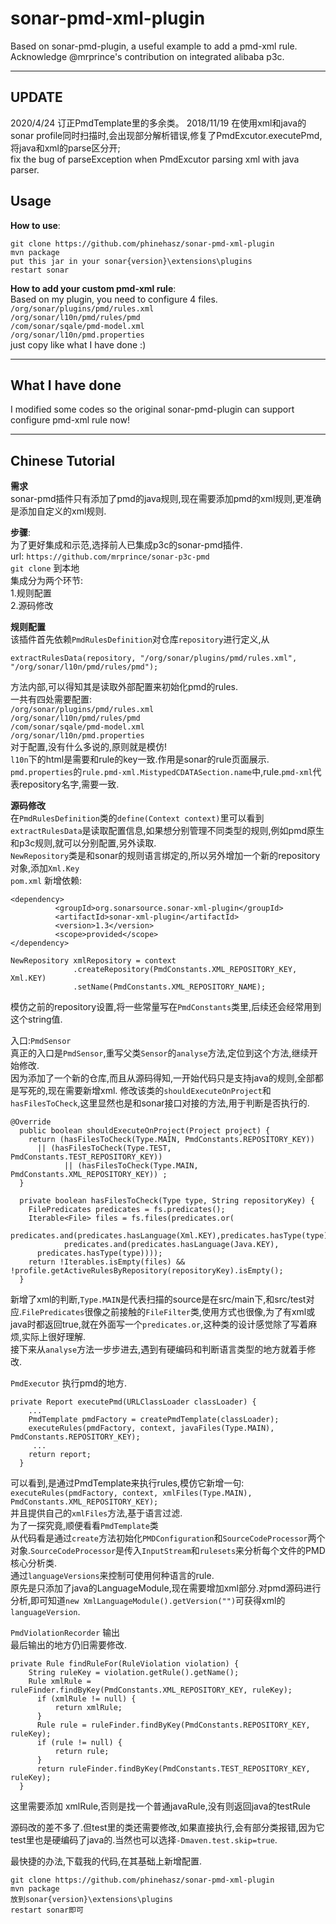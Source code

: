 # sonar-pmd-xml-plugin
Based on sonar-pmd-plugin, a useful example to add a pmd-xml rule.   
Acknowledge @mrprince's contribution on integrated alibaba p3c.  
***
## UPDATE  
2020/4/24
订正PmdTemplate里的多余类。
2018/11/19
在使用xml和java的sonar profile同时扫描时,会出现部分解析错误,修复了PmdExcutor.executePmd,将java和xml的parse区分开;  
fix the bug of parseException when PmdExcutor parsing xml with java parser.  
## Usage  
**How to use**:  
```
git clone https://github.com/phinehasz/sonar-pmd-xml-plugin
mvn package
put this jar in your sonar{version}\extensions\plugins 
restart sonar
```
**How to add your custom pmd-xml rule**:  
Based on my plugin, you need to configure 4 files.  
`/org/sonar/plugins/pmd/rules.xml`  
`/org/sonar/l10n/pmd/rules/pmd`  
`/com/sonar/sqale/pmd-model.xml`  
`/org/sonar/l10n/pmd.properties`  
just copy like what I have done    :)  
***
## What I have done  
I modified some codes so the original sonar-pmd-plugin can support configure pmd-xml rule now!  
***
## Chinese Tutorial
**需求**  
sonar-pmd插件只有添加了pmd的java规则,现在需要添加pmd的xml规则,更准确是添加自定义的xml规则.  

**步骤**:  
为了更好集成和示范,选择前人已集成p3c的sonar-pmd插件.  
url: `https://github.com/mrprince/sonar-p3c-pmd`  
`git clone` 到本地  
集成分为两个环节:  
1.规则配置  
2.源码修改  


**规则配置**  
该插件首先依赖`PmdRulesDefinition`对仓库`repository`进行定义,从
```
extractRulesData(repository, "/org/sonar/plugins/pmd/rules.xml", "/org/sonar/l10n/pmd/rules/pmd");
```
方法内部,可以得知其是读取外部配置来初始化pmd的rules.  
一共有四处需要配置:  
`/org/sonar/plugins/pmd/rules.xml`  
`/org/sonar/l10n/pmd/rules/pmd`  
`/com/sonar/sqale/pmd-model.xml`  
`/org/sonar/l10n/pmd.properties`  
对于配置,没有什么多说的,原则就是模仿!  
`l10n`下的html是需要和rule的key一致.作用是sonar的rule页面展示. 
`pmd.properties`的`rule.pmd-xml.MistypedCDATASection.name`中,rule.`pmd-xml`代表repository名字,需要一致.  

**源码修改**  
在`PmdRulesDefinition`类的`define(Context context)`里可以看到`extractRulesData`是读取配置信息,如果想分别管理不同类型的规则,例如pmd原生和p3c规则,就可以分别配置,另外读取.  
`NewRepository`类是和sonar的规则语言绑定的,所以另外增加一个新的repository对象,添加`Xml.Key`  
`pom.xml` 新增依赖:  
```
<dependency>
          <groupId>org.sonarsource.sonar-xml-plugin</groupId>
          <artifactId>sonar-xml-plugin</artifactId>
          <version>1.3</version>
          <scope>provided</scope>
</dependency>
```
```
NewRepository xmlRepository = context
			  .createRepository(PmdConstants.XML_REPOSITORY_KEY, Xml.KEY)
			  .setName(PmdConstants.XML_REPOSITORY_NAME);
```
模仿之前的repository设置,将一些常量写在`PmdConstants`类里,后续还会经常用到这个string值.  

入口:`PmdSensor`  
真正的入口是`PmdSensor`,重写父类`Sensor`的`analyse`方法,定位到这个方法,继续开始修改.  
因为添加了一个新的仓库,而且从源码得知,一开始代码只是支持java的规则,全部都是写死的,现在需要新增xml.  修改该类的`shouldExecuteOnProject`和`hasFilesToCheck`,这里显然也是和sonar接口对接的方法,用于判断是否执行的.  
```
@Override
  public boolean shouldExecuteOnProject(Project project) {
    return (hasFilesToCheck(Type.MAIN, PmdConstants.REPOSITORY_KEY))
      || (hasFilesToCheck(Type.TEST, PmdConstants.TEST_REPOSITORY_KEY))
			|| (hasFilesToCheck(Type.MAIN, PmdConstants.XML_REPOSITORY_KEY)) ;
  }

  private boolean hasFilesToCheck(Type type, String repositoryKey) {
    FilePredicates predicates = fs.predicates();
    Iterable<File> files = fs.files(predicates.or(
    		predicates.and(predicates.hasLanguage(Xml.KEY),predicates.hasType(type)),
			predicates.and(predicates.hasLanguage(Java.KEY),
      predicates.hasType(type))));
    return !Iterables.isEmpty(files) && !profile.getActiveRulesByRepository(repositoryKey).isEmpty();
  }
```
新增了xml的判断,`Type.MAIN`是代表扫描的source是在src/main下,和src/test对应.`FilePredicates`很像之前接触的`FileFilter`类,使用方式也很像,为了有xml或java时都返回true,就在外面写一个`predicates.or`,这种类的设计感觉除了写着麻烦,实际上很好理解.  
接下来从`analyse`方法一步步进去,遇到有硬编码和判断语言类型的地方就着手修改.  

`PmdExecutor` 执行pmd的地方.  
```
private Report executePmd(URLClassLoader classLoader) {
    ...
    PmdTemplate pmdFactory = createPmdTemplate(classLoader);
    executeRules(pmdFactory, context, javaFiles(Type.MAIN), PmdConstants.REPOSITORY_KEY);
     ...
    return report;
  }
 ```
可以看到,是通过PmdTemplate来执行rules,模仿它新增一句:  
`executeRules(pmdFactory, context, xmlFiles(Type.MAIN), PmdConstants.XML_REPOSITORY_KEY);`  
并且提供自己的`xmlFiles`方法,基于语言过滤.  
为了一探究竟,顺便看看`PmdTemplate`类  
从代码看是通过`create`方法初始化`PMDConfiguration`和`SourceCodeProcessor`两个对象.`SourceCodeProcessor`是传入`InputStream`和`rulesets`来分析每个文件的PMD核心分析类.  
通过`languageVersions`来控制可使用何种语言的rule.  
原先是只添加了java的LanguageModule,现在需要增加xml部分.对pmd源码进行分析,即可知道`new XmlLanguageModule().getVersion("")`可获得xml的`languageVersion`.   

`PmdViolationRecorder` 输出  
最后输出的地方仍旧需要修改.
```
private Rule findRuleFor(RuleViolation violation) {
    String ruleKey = violation.getRule().getName();
    Rule xmlRule = ruleFinder.findByKey(PmdConstants.XML_REPOSITORY_KEY, ruleKey);
	  if (xmlRule != null) {
		  return xmlRule;
	  }
	  Rule rule = ruleFinder.findByKey(PmdConstants.REPOSITORY_KEY, ruleKey);
	  if (rule != null) {
		  return rule;
	  }
	  return ruleFinder.findByKey(PmdConstants.TEST_REPOSITORY_KEY, ruleKey);
  }
  ```
这里需要添加 xmlRule,否则是找一个普通javaRule,没有则返回java的testRule  

源码改的差不多了.但test里的类还需要修改,如果直接执行,会有部分类报错,因为它test里也是硬编码了java的.当然也可以选择`-Dmaven.test.skip=true`.

最快捷的办法,下载我的代码,在其基础上新增配置.  
```
git clone https://github.com/phinehasz/sonar-pmd-xml-plugin
mvn package
放到sonar{version}\extensions\plugins 
restart sonar即可
```
